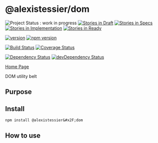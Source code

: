 @alexistessier&#x2F;dom
================

![Project Status : work in progress](https://img.shields.io/badge/Project%20status-work%20in%20progress-lightgrey.svg)
[![Stories in Draft](https://badge.waffle.io/AlexisTessier/dom.svg?label=draft&title=Draft)](http://waffle.io/AlexisTessier/dom)
[![Stories in Specs](https://badge.waffle.io/AlexisTessier/dom.svg?label=specs&title=Specs)](http://waffle.io/AlexisTessier/dom)
[![Stories in Implementation](https://badge.waffle.io/AlexisTessier/dom.svg?label=implementation&title=Implementation)](http://waffle.io/AlexisTessier/dom)
[![Stories in Ready](https://badge.waffle.io/AlexisTessier/dom.svg?label=ready&title=Ready)](http://waffle.io/AlexisTessier/dom)

[![version](https://img.shields.io/badge/version-3.0.5-blue.svg)](https://github.com/AlexisTessier/dom#readme)
[![npm version](https://badge.fury.io/js/%40alexistessier%2Fdom.svg)](https://badge.fury.io/js/%40alexistessier%2Fdom)

[![Build Status](https://travis-ci.org/AlexisTessier/dom.svg?branch=master)](https://travis-ci.org/AlexisTessier/dom)
[![Coverage Status](https://coveralls.io/repos/AlexisTessier/dom/badge.svg?branch=master&service=github)](https://coveralls.io/github/AlexisTessier/dom?branch=master)

[![Dependency Status](https://david-dm.org/AlexisTessier/dom.svg)](https://david-dm.org/AlexisTessier/dom)
[![devDependency Status](https://david-dm.org/AlexisTessier/dom/dev-status.svg)](https://david-dm.org/AlexisTessier/dom#info=devDependencies)

[Home Page](https://github.com/AlexisTessier/dom#readme)

DOM utility belt

Purpose
-------

Install
-------

```
npm install @alexistessier&#x2F;dom
```

How to use
----------